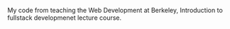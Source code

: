 My code from teaching the Web Development at Berkeley, Introduction to fullstack developmenet lecture course. 
